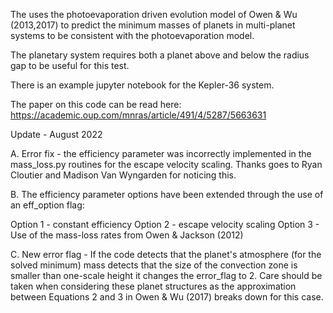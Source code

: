 The uses the photoevaporation driven evolution model of Owen & Wu (2013,2017) to predict the minimum masses of planets in multi-planet systems to be consistent with the photoevaporation model. 

The planetary system requires both a planet above and below the radius gap to be useful for this test. 

There is an example jupyter notebook for the Kepler-36 system. 

The paper on this code can be read here: https://academic.oup.com/mnras/article/491/4/5287/5663631


Update - August 2022

A. Error fix - the efficiency parameter was incorrectly implemented in the mass_loss.py routines for the escape velocity scaling. Thanks goes to Ryan Cloutier and Madison Van Wyngarden for noticing this. 

B. The efficiency parameter options have been extended through the use of an eff_option flag:

Option 1 - constant efficiency
Option 2 - escape velocity scaling
Option 3 - Use of the mass-loss rates from Owen & Jackson (2012)

C. New error flag - If the code detects that the planet's atmosphere (for the solved minimum) mass detects that the size of the convection zone is smaller than one-scale height it changes the error_flag to 2. Care should be taken when considering these planet structures as the approximation between Equations 2 and 3 in Owen & Wu (2017) breaks down for this case. 

